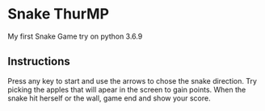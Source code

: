 # Snake ThurMP
 My first Snake Game try on python 3.6.9

## Instructions
 Press any key to start and use the arrows to chose the snake direction.
 Try picking the apples that will apear in the screen to gain points.
 When the snake hit herself or the wall, game end and show your score.

